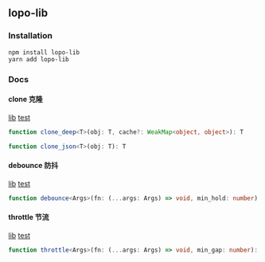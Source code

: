 ## lopo-lib

### Installation

`npm install lopo-lib`  
`yarn add lopo-lib`

### Docs

#### clone 克隆

[lib](./lib/clone.ts)  [test](./test/test-clone.ts)

```ts
function clone_deep<T>(obj: T, cache?: WeakMap<object, object>): T

function clone_json<T>(obj: T): T
```

#### debounce 防抖

[lib](./lib/debounce.ts)  [test](./test/test-debounce.ts)

```ts
function debounce<Args>(fn: (...args: Args) => void, min_hold: number): (...args: Args) => void
```

#### throttle 节流

[lib](./lib/throttle.ts)  [test](./lib/throttle.ts)

```ts
function throttle<Args>(fn: (...args: Args) => void, min_gap: number): (...args: Args) => void
```


